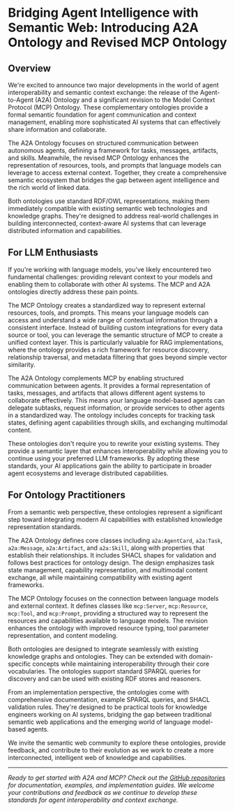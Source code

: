 # Bridging Agent Intelligence with Semantic Web: Introducing A2A Ontology and Revised MCP Ontology

## Overview

We're excited to announce two major developments in the world of agent interoperability and semantic context exchange: the release of the Agent-to-Agent (A2A) Ontology and a significant revision to the Model Context Protocol (MCP) Ontology. These complementary ontologies provide a formal semantic foundation for agent communication and context management, enabling more sophisticated AI systems that can effectively share information and collaborate.

The A2A Ontology focuses on structured communication between autonomous agents, defining a framework for tasks, messages, artifacts, and skills. Meanwhile, the revised MCP Ontology enhances the representation of resources, tools, and prompts that language models can leverage to access external context. Together, they create a comprehensive semantic ecosystem that bridges the gap between agent intelligence and the rich world of linked data.

Both ontologies use standard RDF/OWL representations, making them immediately compatible with existing semantic web technologies and knowledge graphs. They're designed to address real-world challenges in building interconnected, context-aware AI systems that can leverage distributed information and capabilities.

## For LLM Enthusiasts

If you're working with language models, you've likely encountered two fundamental challenges: providing relevant context to your models and enabling them to collaborate with other AI systems. The MCP and A2A ontologies directly address these pain points.

The MCP Ontology creates a standardized way to represent external resources, tools, and prompts. This means your language models can access and understand a wide range of contextual information through a consistent interface. Instead of building custom integrations for every data source or tool, you can leverage the semantic structure of MCP to create a unified context layer. This is particularly valuable for RAG implementations, where the ontology provides a rich framework for resource discovery, relationship traversal, and metadata filtering that goes beyond simple vector similarity.

The A2A Ontology complements MCP by enabling structured communication between agents. It provides a formal representation of tasks, messages, and artifacts that allows different agent systems to collaborate effectively. This means your language model-based agents can delegate subtasks, request information, or provide services to other agents in a standardized way. The ontology includes concepts for tracking task states, defining agent capabilities through skills, and exchanging multimodal content.

These ontologies don't require you to rewrite your existing systems. They provide a semantic layer that enhances interoperability while allowing you to continue using your preferred LLM frameworks. By adopting these standards, your AI applications gain the ability to participate in broader agent ecosystems and leverage distributed capabilities.

## For Ontology Practitioners

From a semantic web perspective, these ontologies represent a significant step toward integrating modern AI capabilities with established knowledge representation standards.

The A2A Ontology defines core classes including `a2a:AgentCard`, `a2a:Task`, `a2a:Message`, `a2a:Artifact`, and `a2a:Skill`, along with properties that establish their relationships. It includes SHACL shapes for validation and follows best practices for ontology design. The design emphasizes task state management, capability representation, and multimodal content exchange, all while maintaining compatibility with existing agent frameworks.

The MCP Ontology focuses on the connection between language models and external context. It defines classes like `mcp:Server`, `mcp:Resource`, `mcp:Tool`, and `mcp:Prompt`, providing a structured way to represent the resources and capabilities available to language models. The revision enhances the ontology with improved resource typing, tool parameter representation, and content modeling.

Both ontologies are designed to integrate seamlessly with existing knowledge graphs and ontologies. They can be extended with domain-specific concepts while maintaining interoperability through their core vocabularies. The ontologies support standard SPARQL queries for discovery and can be used with existing RDF stores and reasoners.

From an implementation perspective, the ontologies come with comprehensive documentation, example SPARQL queries, and SHACL validation rules. They're designed to be practical tools for knowledge engineers working on AI systems, bridging the gap between traditional semantic web applications and the emerging world of language model-based agents.

We invite the semantic web community to explore these ontologies, provide feedback, and contribute to their evolution as we work to create a more interconnected, intelligent web of knowledge and capabilities.

---

*Ready to get started with A2A and MCP? Check out the [GitHub repositories](https://github.com/your-username/a2a-o) for documentation, examples, and implementation guides. We welcome your contributions and feedback as we continue to develop these standards for agent interoperability and context exchange.*
